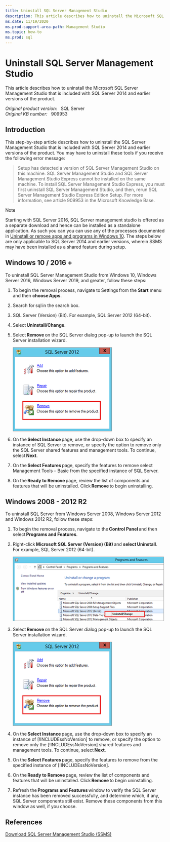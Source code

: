 ```yaml
---
title: Uninstall SQL Server Management Studio
description: This article describes how to uninstall the Microsoft SQL Server Management Studio that is included with SQL Server 2014 and earlier versions of the product.
ms.date: 11/19/2020
ms.prod-support-area-path: Management Studio
ms.topic: how-to
ms.prod: sql
---
```

# Uninstall SQL Server Management Studio

This article describes how to uninstall the Microsoft SQL Server Management Studio that is included with SQL Server 2014 and earlier versions of the product.

_Original product version:_ &nbsp; SQL Server  
_Original KB number:_ &nbsp; 909953

## Introduction

This step-by-step article describes how to uninstall the SQL Server Management Studio that is included with SQL Server 2014 and earlier versions of the product. You may have to uninstall these tools if you receive the following error message:

> Setup has detected a version of SQL Server Management Studio on this machine. SQL Server Management Studio and SQL Server Management Studio Express cannot be installed on the same machine. To install SQL Server Management Studio Express, you must first uninstall SQL Server Management Studio, and then, rerun SQL Server Management Studio Express Edition Setup. For more information, see article 909953 in the Microsoft Knowledge Base.

> [!NOTE]
> Starting with SQL Server 2016, SQL Server management studio is offered as a separate download and hence can be installed as a standalone application. As such you can you can use any of the processes documented in [Uninstall or remove apps and programs in Windows 10](https://support.microsoft.com/windows/uninstall-or-remove-apps-and-programs-in-windows-10-4b55f974-2cc6-2d2b-d092-5905080eaf98). The steps below are only applicable to SQL Server 2014 and earlier versions, wherein SSMS may have been installed as a shared feature during setup.

## Windows 10 / 2016 +

To uninstall SQL Server Management Studio from Windows 10, Windows Server 2016, Windows Server 2019, and greater, follow these steps:

1. To begin the removal process, navigate to Settings from the **Start** menu and then **choose Apps**.

1. Search for sql in the search box.

1. SQL Server (Version) (Bit). For example, SQL Server 2012 (64-bit).

1. Select **Uninstall/Change**.

1. Select **Remove** on the SQL Server dialog pop-up to launch the SQL Server installation wizard.

   ![Remove product image](./media/uninstall-management-studio/remove-product.png)

1. On the **Select Instance** page, use the drop-down box to specify an instance of SQL Server to remove, or specify the option to remove only the SQL Server shared features and management tools. To continue, select **Next**.

1. On the **Select Features** page, specify the features to remove select Management Tools – Basic from the specified instance of SQL Server.

1. On the **Ready to Remove** page, review the list of components and features that will be uninstalled. Click **Remove** to begin uninstalling.

## Windows 2008 - 2012 R2

To uninstall SQL Server from Windows Server 2008, Windows Server 2012 and Windows 2012 R2, follow these steps:

1. To begin the removal process, navigate to the **Control Panel** and then select **Programs and Features**.

1. Right-click **Microsoft SQL Server (Version) (Bit)** and **select Uninstall**. For example, SQL Server 2012 (64-bit).

   ![Uninstall change image](./media/uninstall-management-studio/uninstall-change.png)

1. Select **Remove** on the SQL Server dialog pop-up to launch the SQL Server installation wizard.

   ![Remove product image](./media/uninstall-management-studio/remove-product.png)

1. On the **Select Instance** page, use the drop-down box to specify an instance of [!INCLUDEssNoVersion] to remove, or specify the option to remove only the [!INCLUDEssNoVersion] shared features and management tools. To continue, select **Next**.

1. On the **Select Features** page, specify the features to remove from the specified instance of [!INCLUDEssNoVersion].

1. On the **Ready to Remove** page, review the list of components and features that will be uninstalled. Click **Remove** to begin uninstalling.

1. Refresh the **Programs and Features** window to verify the SQL Server instance has been removed successfully, and determine which, if any, SQL Server components still exist. Remove these components from this window as well, if you choose.

## References

[Download SQL Server Management Studio (SSMS)](/sql/ssms/download-sql-server-management-studio-ssms)
